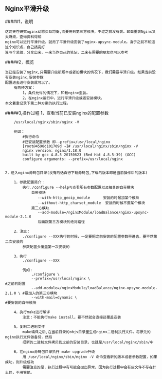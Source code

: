 ## Nginx平滑升级

#####1，说明

	这两天在研究nginx动态负载均衡,需要用到第三方模块，不过之前没有装。卸载重装Nginx又太麻烦，查询资料得知
	nginx可以进行平滑升级。就用了平滑升级安装了nginx-upsync-module。由于之前不知道这个知识点，自己搞完打
	算写个总结，分享出来，一来当作自己的笔记，二来有需要的朋友也可以参考

#####2，概览

	当已经安装了nginx,只需要升级新版本或者加模块的情况下，我们需要平滑升级。如果当前没有安装nginx,安装参数
	配置进去进行安装就可以了。
		有两种方案：
			1，条件允许的情况下，卸载nginx重装。
			2，在nginx运行中，进行平滑升级或者安装模块。
	本文着重记录下第二种方案的执行过程。

#####3,操作过程
	1，查看当前已安装nginx的配置参数

		/usr/local/nginx/sbin/nginx -V

		例如：
			#执行命令
			#已安装配置参数 即--prefix=/usr/local/nginx
			[root@4598d101709d ~]# /usr/local/nginx/sbin/nginx -V
			nginx version: nginx/1.18.0
			built by gcc 4.8.5 20150623 (Red Hat 4.8.5-39) (GCC)
			configure arguments: --prefix=/usr/local/nginx


	2，进入nginx源码包目录(没有的话自行下载源码包,下载的版本即是当前操作后的版本)

		1，参数配置简介：
			执行./configure --help可查看所有参数配置以及相关的自带模块
				自带模块
				   --with-http_geoip_module      安装的时候加某个模块
				   --without-http_charset_module  安装的时候不要某个模块
				第三方模块
				   --add-module=/nginxModule/loadBalance/nginx-upsync-module-2.1.0
				   后面跟第三方模块的绝对路径

		2，注意：
			./configure --XXX执行的时候，一定要把之前安装的配置参数带进去，要不然第二次安装的
			参数配置会覆盖第一次安装的

		3，执行
			./configure --XXX

			例如：
				./configure \
				--prefix=/usr/local/nginx \										  #之前的配置
				--add-module=/nginxModule/loadBalance/nginx-upsync-module-2.1.0 \ #要加入的第三方模块
				--with-mail=dynamic \											  #要安装的自带模块

		4，执行make进行编译
			注意：不能执行make install，要不然就会直接赴覆盖安装

		5，复制二进制文件
			make编译之后,在当前目录的objs目录里生成nginx二进制执行文件。将原先的nginx执行文件做备份，然后
			把新的二进制文件拷贝到之前的安装目录，也就是/usr/local/nginx/sbin/中

		6，在nginx源码包目录执行 make upgrade升级
			用 /usr/local/nginx/sbin/nginx -V 命令查看新的版本或者参数配置，如果成功，则升级成功
			需要注意的是，执行过程中有可能会抛出异常，因为执行过程中会有些文件不存在什么的，不用管他。